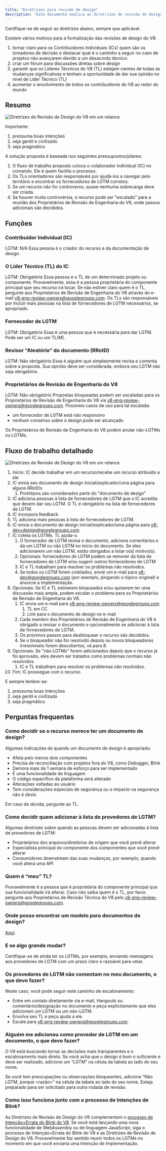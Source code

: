 ```yaml
---
title: "Diretrizes para revisão de design"
description: "Este documento explica as diretrizes de revisão de design do projeto V8."
---
```

Certifique-se de seguir as diretrizes abaixo, sempre que aplicável.

Existem vários motivos para a formalização das revisões de design do V8:

1. tornar claro para os Contribuidores Individuais (ICs) quem são os tomadores de decisão e destacar qual é o caminho a seguir no caso de projetos não avançarem devido a um desacordo técnico
1. criar um fórum para discussões diretas sobre design
1. garantir que os Líderes Técnicos do V8 (TL) estejam cientes de todas as mudanças significativas e tenham a oportunidade de dar sua opinião no nível de Líder Técnico (TL)
1. aumentar o envolvimento de todos os contribuidores do V8 ao redor do mundo

## Resumo

![Diretrizes de Revisão de Design do V8 em um relance](/_img/docs/design-review-guidelines/design-review-guidelines.svg)

Importante:

1. pressuma boas intenções
1. seja gentil e civilizado
1. seja pragmático

A solução proposta é baseada nos seguintes pressupostos/pilares:

1. O fluxo de trabalho proposto coloca o colaborador individual (IC) no comando. Ele é quem facilita o processo.
1. Os TLs orientadores são responsáveis por ajudá-los a navegar pelo território e encontrar os fornecedores de LGTM corretos.
1. Se um recurso não for controverso, quase nenhuma sobrecarga deve ser criada.
1. Se houver muita controvérsia, o recurso pode ser "escalado" para a reunião dos Proprietários de Revisão de Engenharia do V8, onde passos adicionais são decididos.

## Funções

### Contribuidor Individual (IC)

LGTM: N/A
Essa pessoa é o criador do recurso e da documentação de design.

### O Líder Técnico (TL) do IC

LGTM: Obrigatório
Essa pessoa é o TL de um determinado projeto ou componente. Provavelmente, essa é a pessoa proprietária do componente principal que seu recurso irá tocar. Se não estiver claro quem é o TL, pergunte aos Proprietários de Revisão de Engenharia do V8 através do e-mail [v8-eng-review-owners@googlegroups.com](mailto:v8-eng-review-owners@googlegroups.com). Os TLs são responsáveis por incluir mais pessoas na lista de fornecedores de LGTM necessários, se apropriado.

### Fornecedor de LGTM

LGTM: Obrigatório
Essa é uma pessoa que é necessária para dar LGTM. Pode ser um IC ou um TL(M).

### Revisor “Aleatório” do documento (RRotD)

LGTM: Não obrigatório
Essa é alguém que simplesmente revisa e comenta sobre a proposta. Sua opinião deve ser considerada, embora seu LGTM não seja obrigatório.

### Proprietários de Revisão de Engenharia do V8

LGTM: Não obrigatório
Propostas bloqueadas podem ser escaladas para os Proprietários de Revisão de Engenharia do V8 via [v8-eng-review-owners@googlegroups.com](mailto:v8-eng-review-owners@googlegroups.com). Possíveis casos de uso para tal escalada:

- um fornecedor de LGTM está não responsivo
- nenhum consenso sobre o design pode ser alcançado

Os Proprietários de Revisão de Engenharia do V8 podem anular não-LGTMs ou LGTMs.

## Fluxo de trabalho detalhado

![Diretrizes de Revisão de Design do V8 em um relance](/_img/docs/design-review-guidelines/design-review-guidelines.svg)

1. Início: IC decide trabalhar em um recurso/recebe um recurso atribuído a ele
1. IC envia seu documento de design inicial/explicador/uma página para alguns RRotDs
    1. Protótipos são considerados parte do "documento de design"
1. IC adiciona pessoas à lista de fornecedores de LGTM que o IC acredita que devem dar seu LGTM. O TL é obrigatório na lista de fornecedores de LGTM.
1. IC incorpora feedback.
1. TL adiciona mais pessoas à lista de fornecedores de LGTM.
1. IC envia o documento de design inicial/explicador/uma página para [v8-dev+design@googlegroups.com](mailto:v8-dev+design@googlegroups.com).
1. IC coleta os LGTMs. TL ajuda-o.
    1. O fornecedor de LGTM revisa o documento, adiciona comentários e dá um LGTM ou não LGTM no início do documento. Se eles adicionarem um não LGTM, estão obrigados a listar o(s) motivo(s).
    1. Opcionais: fornecedores de LGTM podem se remover da lista de fornecedores de LGTM e/ou sugerir outros fornecedores de LGTM
    1. IC e TL trabalham para resolver os problemas não resolvidos.
    1. Se todos os LGTM forem coletados, envie um e-mail para v8-dev@googlegroups.com (por exemplo, pingando o tópico original) e anuncie a implementação.
1. Opcionais: Se IC e TL estiverem bloqueados e/ou quiserem ter uma discussão mais ampla, podem escalar o problema para os Proprietários de Revisão de Engenharia do V8.
    1. IC envia um e-mail para [v8-eng-review-owners@googlegroups.com](mailto:v8-eng-review-owners@googlegroups.com)
        1. TL em CC
        1. Link para o documento de design no e-mail
    1. Cada membro dos Proprietários de Revisão de Engenharia do V8 é obrigado a revisar o documento e opcionalmente se adicionar à lista de fornecedores de LGTM.
    1. Os próximos passos para desbloquear o recurso são decididos.
    1. Se o bloqueador não for resolvido depois ou novos bloqueadores irresolvíveis forem descobertos, vá para 8.
1. Opcionais: Se "não LGTMs" forem adicionados depois que o recurso já foi aprovado, eles devem ser tratados como problemas normais não resolvidos.
    1. IC e TL trabalham para resolver os problemas não resolvidos.
1. Fim: IC prossegue com o recurso.

E sempre lembre-se:

1. pressuma boas intenções
1. seja gentil e civilizado
1. seja pragmático

## Perguntas frequentes

### Como decidir se o recurso merece ter um documento de design?

Algumas indicações de quando um documento de design é apropriado:

- Afeta pelo menos dois componentes
- Precisa de reconciliação com projetos fora do V8, como Debugger, Blink
- Demora mais de 1 semana de esforço para ser implementado
- É uma funcionalidade de linguagem
- O código específico da plataforma será alterado
- Alterações voltadas ao usuário
- Tem considerações especiais de segurança ou o impacto na segurança não é óbvio

Em caso de dúvida, pergunte ao TL.

### Como decidir quem adicionar à lista de provedores de LGTM?

Algumas diretrizes sobre quando as pessoas devem ser adicionadas à lista de provedores de LGTM:

- Proprietários dos arquivos/diretórios de origem que você prevê alterar
- Especialista principal do componente dos componentes que você prevê alterar
- Consumidores downstream das suas mudanças, por exemplo, quando você altera uma API

### Quem é “meu” TL?

Provavelmente é a pessoa que é proprietária do componente principal que sua funcionalidade irá alterar. Caso não saiba quem é o TL, por favor, pergunte aos Proprietários de Revisão Técnica do V8 pelo [v8-eng-review-owners@googlegroups.com](mailto:v8-eng-review-owners@googlegroups.com).

### Onde posso encontrar um modelo para documentos de design?

[Aqui](https://docs.google.com/document/d/1CWNKvxOYXGMHepW31hPwaFz9mOqffaXnuGqhMqcyFYo/template/preview).

### E se algo grande mudar?

Certifique-se de ainda ter os LGTMs, por exemplo, enviando mensagens aos provedores de LGTM com um prazo claro e razoável para vetar.

### Os provedores de LGTM não comentam no meu documento, o que devo fazer?

Neste caso, você pode seguir este caminho de escalonamento:

- Entre em contato diretamente via e-mail, Hangouts ou comentário/designação no documento e peça explicitamente que eles adicionem um LGTM ou um não-LGTM.
- Envolva seu TL e peça ajuda a ele.
- Escale para [v8-eng-review-owners@googlegroups.com](mailto:v8-eng-review-owners@googlegroups.com).

### Alguém me adicionou como provedor de LGTM em um documento, o que devo fazer?

O V8 está buscando tornar as decisões mais transparentes e o escalonamento mais direto. Se você acha que o design é bom o suficiente e deve ser realizado, adicione um “LGTM” na célula da tabela ao lado do seu nome.

Se você tem preocupações ou observações bloqueantes, adicione “Não LGTM, porque \<razão>” na célula da tabela ao lado do seu nome. Esteja preparado para ser solicitado para outra rodada de revisão.

### Como isso funciona junto com o processo de Intenções de Blink?

As Diretrizes de Revisão de Design do V8 complementam o [processo de Intenção+Errata do Blink do V8](/docs/feature-launch-process). Se você está lançando uma nova funcionalidade de WebAssembly ou de linguagem JavaScript, siga o processo de Intenção+Errata do Blink do V8 e as Diretrizes de Revisão de Design do V8. Provavelmente faz sentido reunir todos os LGTMs no momento em que você enviaria uma Intenção de Implementação.
